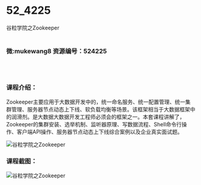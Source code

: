 # 52_4225
谷粒学院之Zookeeper
<br/></br>
<h3>微:mukewang8 资源编号：524225</h3>
<br/></br>
<h3>课程介绍：</h3>
<p><a title="查看与 Zookeeper 相关的文章" target="_blank">Zookeeper</a>主要应用于大数据开发中的，统一命名服务、统一配置管理、统一集群管理、服务器节点动态上下线、软负载均衡等场景。该框架相当于大数据框架中的润滑剂。是大数据大数据开发工程师必须会的框架之一。本套课程讲解了，Zookeeper的集群安装、选举机制、监听器原理、写数据流程、Shell命令行操作、客户端API操作、服务器节点动态上下线综合案例以及企业真实面试题。</p>
<p><img src="https://www.ko996.com/wp-content/uploads/img/2018/10/1-33-300x183.png" alt="谷粒学院之Zookeeper"></p>
<h3>课程截图：</h3>
<p><img src="https://www.ko996.com/wp-content/uploads/img/2018/10/3-29.png" alt="谷粒学院之Zookeeper"></p>
